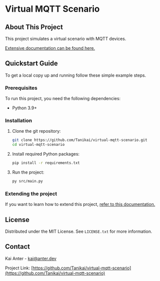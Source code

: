 # Virtual MQTT Scenario

## About This Project

This project simulates a virtual scenario with MQTT devices.

[Extensive documentation can be found here.](https://virtual-mqtt-scenario.readthedocs.io)

## Quickstart Guide

To get a local copy up and running follow these simple example steps.

### Prerequisites

To run this project, you need the following dependencies:

* Python 3.9+

### Installation

1. Clone the git repository:

   ```sh
   git clone https://github.com/Tanikai/virtual-mqtt-scenario.git
   cd virtual-mqtt-scenario
   ```

2. Install required Python packages:

   ```sh
   pip install -r requirements.txt
   ```

3. Run the project:
   ```sh
   py src/main.py
   ```
   
### Extending the project

If you want to learn how to extend this project, [refer to this documentation.](https://virtual-mqtt-scenario.readthedocs.io)

## License

Distributed under the MIT License. See `LICENSE.txt` for more information.

## Contact

Kai Anter - kai@anter.dev

Project Link: [https://github.com/Tanikai/virtual-mqtt-scenario](https://github.com/Tanikai/virtual-mqtt-scenario)
